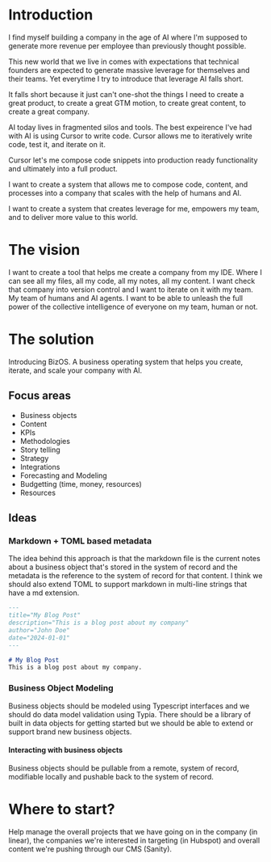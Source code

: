 # Introduction
I find myself building a company in the age of AI where I'm supposed to generate more revenue per employee than previously thought possible.

This new world that we live in comes with expectations that technical founders are expected to generate massive leverage for themselves and their teams. Yet everytime I try to introduce that leverage AI falls short.

It falls short because it just can't one-shot the things I need to create a great product, to create a great GTM motion, to create great content, to create a great company.

AI today lives in fragmented silos and tools. The best expeirence I've had with AI is using Cursor to write code. Cursor allows me to iteratively write code, test it, and iterate on it.

Cursor let's me compose code snippets into production ready functionality and ultimately into a full product.

I want to create a system that allows me to compose code, content, and processes into a company that scales with the help of humans and AI.

I want to create a system that creates leverage for me, empowers my team, and to deliver more value to this world.

# The vision
I want to create a tool that helps me create a company from my IDE. Where I can see all my files, all my code, all my notes, all my content. I want check that company into version control and I want to iterate on it with my team. My team of humans and AI agents. I want to be able to unleash the full power of the collective intelligence of everyone on my team, human or not. 

# The solution
Introducing BizOS. A business operating system that helps you create, iterate, and scale your company with AI.

## Focus areas
* Business objects
* Content
* KPIs
* Methodologies
* Story telling
* Strategy
* Integrations
* Forecasting and Modeling
* Budgetting (time, money, resources)
* Resources


## Ideas

### Markdown + TOML based metadata
The idea behind this approach is that the markdown file is the current notes about a business object that's stored in the system of record and the metadata is the reference to the system of record for that content. I think we should also extend TOML to support markdown in multi-line strings that have a md extension.

``` markdown
---
title="My Blog Post"
description="This is a blog post about my company"
author="John Doe"
date="2024-01-01"
---

# My Blog Post
This is a blog post about my company.
```

### Business Object Modeling
Business objects should be modeled using Typescript interfaces and we should do data model validation using Typia. There should be a library of built in data objects for getting started but we should be able to extend or support brand new business objects.

#### Interacting with business objects
Business objects should be pullable from a remote, system of record, modifiable locally and pushable back to the system of record.

# Where to start?
Help manage the overall projects that we have going on in the company (in linear), the companies we're interested in targeting (in Hubspot) and overall content we're pushing through our CMS (Sanity). 
